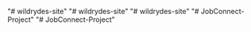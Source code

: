 "# wildrydes-site" 
"# wildrydes-site" 
"# wildrydes-site" 
"# JobConnect-Project" 
"# JobConnect-Project" 
